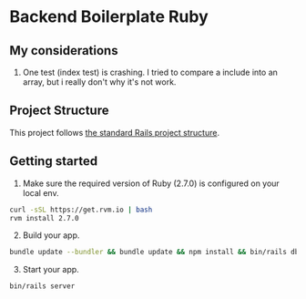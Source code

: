 # Backend Boilerplate Ruby

## My considerations

1. One test (index test) is crashing. I tried to compare a include into an array, but i really don't why it's not work.

## Project Structure

This project follows [the standard Rails project structure](https://www.tutorialspoint.com/ruby-on-rails/rails-directory-structure.htm).

## Getting started

1. Make sure the required version of Ruby (2.7.0) is configured on your local env.

```bash
curl -sSL https://get.rvm.io | bash
rvm install 2.7.0
```

2. Build your app.

```bash
bundle update --bundler && bundle update && npm install && bin/rails db:migrate RAILS_ENV=development
```

3. Start your app.

```bash
bin/rails server
```
